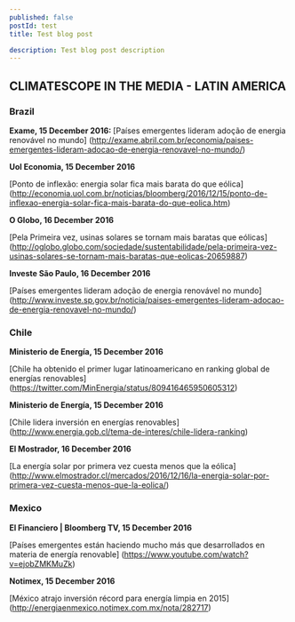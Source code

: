```yaml
---
published: false 
postId: test
title: Test blog post

description: Test blog post description
---
```

## CLIMATESCOPE IN THE MEDIA - LATIN AMERICA

### Brazil
<strong> Exame, 15 December 2016: </strong> [Países emergentes lideram adoção de energia renovável no mundo] (http://exame.abril.com.br/economia/paises-emergentes-lideram-adocao-de-energia-renovavel-no-mundo/)



<strong> Uol Economia, 15 December 2016 </strong>

[Ponto de inflexão: energia solar fica mais barata do que eólica] (http://economia.uol.com.br/noticias/bloomberg/2016/12/15/ponto-de-inflexao-energia-solar-fica-mais-barata-do-que-eolica.htm) 



<strong> O Globo, 16 December 2016 </strong>

[Pela Primeira vez, usinas solares se tornam mais baratas que eólicas] (http://oglobo.globo.com/sociedade/sustentabilidade/pela-primeira-vez-usinas-solares-se-tornam-mais-baratas-que-eolicas-20659887)



<strong> Investe São Paulo, 16 December 2016 </strong>

[Países emergentes lideram adoção de energia renovável no mundo] (http://www.investe.sp.gov.br/noticia/paises-emergentes-lideram-adocao-de-energia-renovavel-no-mundo/)


### Chile

<strong> Ministerio de Energía, 15 December 2016 </strong>

[Chile ha obtenido el primer lugar latinoamericano en ranking global de energías renovables] (https://twitter.com/MinEnergia/status/809416465950605312)


<strong> Ministerio de Energía, 15 December 2016 </strong>

[Chile lidera inversión en energías renovables] (http://www.energia.gob.cl/tema-de-interes/chile-lidera-ranking)


<strong> El Mostrador, 16 December 2016 </strong>

[La energía solar por primera vez cuesta menos que la eólica] (http://www.elmostrador.cl/mercados/2016/12/16/la-energia-solar-por-primera-vez-cuesta-menos-que-la-eolica/)


### Mexico

<strong> El Financiero | Bloomberg TV, 15 December 2016 </strong>

[Países emergentes están haciendo mucho más que desarrollados en materia de energía renovable] (https://www.youtube.com/watch?v=ejobZMKMuZk)

<strong> Notimex, 15 December 2016 </strong>

[México atrajo inversión récord para energía limpia en 2015] (http://energiaenmexico.notimex.com.mx/nota/282717)



